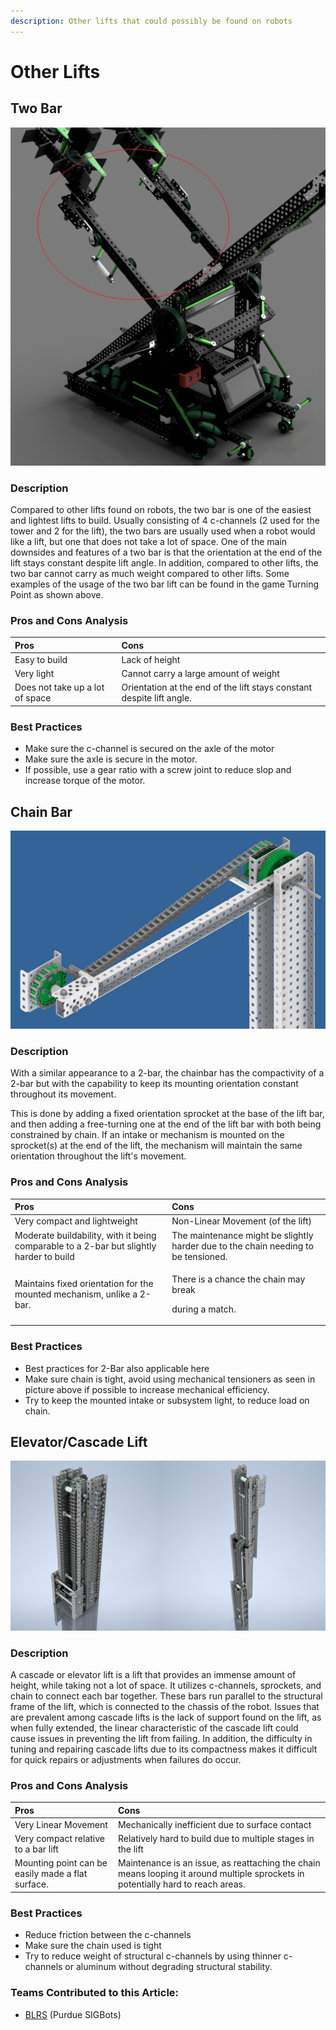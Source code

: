 ```yaml
---
description: Other lifts that could possibly be found on robots
---
```


# Other Lifts

## Two Bar

![2-Bar with Roller Intakes Mounted in Red \(CAD of 7K Courtesy of Zach 929U\)](../../.gitbook/assets/image%20%2817%29.png)

### Description

Compared to other lifts found on robots, the two bar is one of the easiest and lightest lifts to build. Usually consisting of 4 c-channels \(2 used for the tower and 2 for the lift\), the two bars are usually used when a robot would like a lift, but one that does not take a lot of space. One of the main downsides and features of a two bar is that the orientation at the end of the lift stays constant despite lift angle. In addition, compared to other lifts, the two bar cannot carry as much weight compared to other lifts. Some examples of the usage of the two bar lift can be found in the game Turning Point as shown above.  

### Pros and Cons Analysis

| Pros | Cons |
| :--- | :--- |
| Easy to build | Lack of height |
| Very light | Cannot carry a large amount of weight |
| Does not take up a lot of space | Orientation at the end of the lift stays constant despite lift angle. |

### Best Practices

* Make sure the c-channel is secured on the axle of the motor
* Make sure the axle is secure in the motor.
* If possible, use a gear ratio with a screw joint to reduce slop and increase torque of the motor.

## Chain Bar

![Chain Bar With Tensioned Chain \(Courtesy of AURA\)](../../.gitbook/assets/image%20%2818%29.png)

### Description

With a similar appearance to a 2-bar, the chainbar has the compactivity of a 2-bar but with the capability to keep its mounting orientation constant throughout its movement.

This is done by adding a fixed orientation sprocket at the base of the lift bar, and then adding a free-turning one at the end of the lift bar with both being constrained by chain. If an intake or mechanism is mounted on the sprocket\(s\) at the end of the lift, the mechanism will maintain the same orientation throughout the lift's movement.

### Pros and Cons Analysis

<table>
  <thead>
    <tr>
      <th style="text-align:left">Pros</th>
      <th style="text-align:left">Cons</th>
    </tr>
  </thead>
  <tbody>
    <tr>
      <td style="text-align:left">Very compact and lightweight</td>
      <td style="text-align:left">Non-Linear Movement (of the lift)</td>
    </tr>
    <tr>
      <td style="text-align:left">Moderate buildability, with it being comparable to a 2-bar but slightly
        harder to build</td>
      <td style="text-align:left">The maintenance might be slightly harder due to the chain needing to be
        tensioned.</td>
    </tr>
    <tr>
      <td style="text-align:left">Maintains fixed orientation for the mounted mechanism, unlike a 2-bar.</td>
      <td
      style="text-align:left">
        <p>There is a chance the chain may break</p>
        <p>during a match.</p>
        </td>
    </tr>
  </tbody>
</table>

### Best Practices

* Best practices for 2-Bar also applicable here
* Make sure chain is tight, avoid using mechanical tensioners as seen in picture above if possible to increase mechanical efficiency.
* Try to keep the mounted intake or subsystem light, to reduce load on chain.

## Elevator/Cascade Lift

![Cascade Lift Retracted \(Left\) and Extended \(Right\) Courtesy of Josh 99904A](../../.gitbook/assets/image%20%2821%29.png)

### Description

A cascade or elevator lift is a lift that provides an immense amount of height, while taking not a lot of space. It utilizes c-channels, sprockets, and chain to connect each bar together. These bars run parallel to the structural frame of the lift, which is connected to the chassis of the robot. Issues that are prevalent among cascade lifts is the lack of support found on the lift, as when fully extended, the linear characteristic of the cascade lift could cause issues in preventing the lift from failing. In addition, the difficulty in tuning and repairing cascade lifts due to its compactness makes it difficult for quick repairs or adjustments when failures do occur.

### Pros and Cons Analysis

| Pros | Cons |
| :--- | :--- |
| Very Linear Movement | Mechanically inefficient due to surface contact |
| Very compact relative to a bar lift | Relatively hard to build due to multiple stages in the lift |
| Mounting point can be easily made a flat surface. | Maintenance is an issue, as reattaching the chain means looping it around multiple sprockets in potentially hard to reach areas. |

### Best Practices

* Reduce friction between the c-channels
* Make sure the chain used is tight
* Try to reduce weight of structural c-channels by using thinner c-channels or aluminum without degrading structural stability.

### Teams Contributed to this Article:

* [BLRS](https://purduesigbots.com/) \(Purdue SIGBots\)

